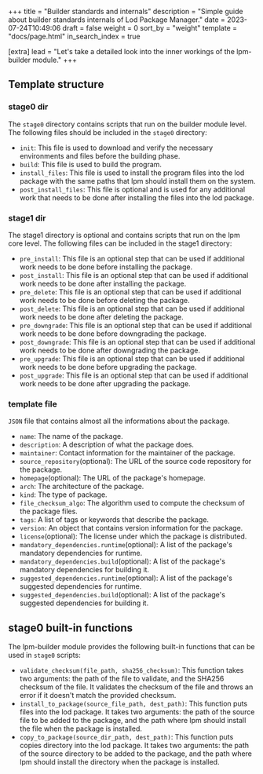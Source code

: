 +++
title = "Builder standards and internals"
description = "Simple guide about builder standards internals of Lod Package Manager."
date = 2023-07-24T10:49:06
draft = false
weight = 0
sort_by = "weight"
template = "docs/page.html"
in_search_index = true

[extra]
lead = "Let's take a detailed look into the inner workings of the lpm-builder module."
+++

## Template structure

### stage0 dir

The `stage0` directory contains scripts that run on the builder module level. The following files should be included in the `stage0` directory:

- `init`: This file is used to download and verify the necessary environments and files before the building phase.
- `build`: This file is used to build the program.
- `install_files`: This file is used to install the program files into the lod package with the same paths that lpm should install them on the system.
- `post_install_files`: This file is optional and is used for any additional work that needs to be done after installing the files into the lod package.


### stage1 dir

The stage1 directory is optional and contains scripts that run on the lpm core level. The following files can be included in the stage1 directory:

- `pre_install`: This file is an optional step that can be used if additional work needs to be done before installing the package.
- `post_install`: This file is an optional step that can be used if additional work needs to be done after installing the package.
- `pre_delete`: This file is an optional step that can be used if additional work needs to be done before deleting the package.
- `post_delete`: This file is an optional step that can be used if additional work needs to be done after deleting the package.
- `pre_downgrade`: This file is an optional step that can be used if additional work needs to be done before downgrading the package.
- `post_downgrade`: This file is an optional step that can be used if additional work needs to be done after downgrading the package.
- `pre_upgrade`: This file is an optional step that can be used if additional work needs to be done before upgrading the package.
- `post_upgrade`: This file is an optional step that can be used if additional work needs to be done after upgrading the package.


### template file

`JSON` file that contains almost all the informations about the package.

- `name`: The name of the package.
- `description`: A description of what the package does.
- `maintainer`: Contact information for the maintainer of the package.
- `source_repository`(optional):  The URL of the source code repository for the package.
- `homepage`(optional): The URL of the package's homepage.
- `arch`: The architecture of the package.
- `kind`: The type of package.
- `file_checksum_algo`: The algorithm used to compute the checksum of the package files.
- `tags`: A list of tags or keywords that describe the package.
- `version`: An object that contains version information for the package.
- `license`(optional): The license under which the package is distributed.
- `mandatory_dependencies.runtime`(optional): A list of the package's mandatory dependencies for runtime.
- `mandatory_dependencies.build`(optional): A list of the package's mandatory dependencies for building it.
- `suggested_dependencies.runtime`(optional): A list of the package's suggested dependencies for runtime.
- `suggested_dependencies.build`(optional): A list of the package's suggested dependencies for building it.


## stage0 built-in functions

The lpm-builder module provides the following built-in functions that can be used in `stage0` scripts:

- `validate_checksum(file_path, sha256_checksum)`: This function takes two arguments: the path of the file to validate, and the SHA256 checksum of the file. It validates the checksum of the file and throws an error if it doesn't match the provided checksum.
- `install_to_package(source_file_path, dest_path)`: This function puts files into the lod package. It takes two arguments: the path of the source file to be added to the package, and the path where lpm should install the file when the package is installed.
- `copy_to_package(source_dir_path, dest_path)`: This function puts copies directory into the lod package. It takes two arguments: the path of the source directory to be added to the package, and the path where lpm should install the directory when the package is installed.

